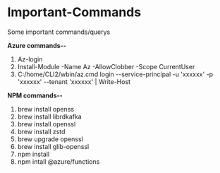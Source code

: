 # Important-Commands
Some important commands/querys

**Azure commands--**
1. Az-login 
2. Install-Module -Name Az -AllowClobber  -Scope CurrentUser
3. C:/home/CLI2/wbin/az.cmd login --service-principal -u 'xxxxxx' -p 'xxxxxx' --tenant 'xxxxxx' | Write-Host



**NPM commands--**
1. brew install openss
2. brew install librdkafka
3. brew install openssl
4. brew install zstd
5. brew upgrade openssl
6. brew install glib-openssl
7. npm install
8. npm intall @azure/functions
